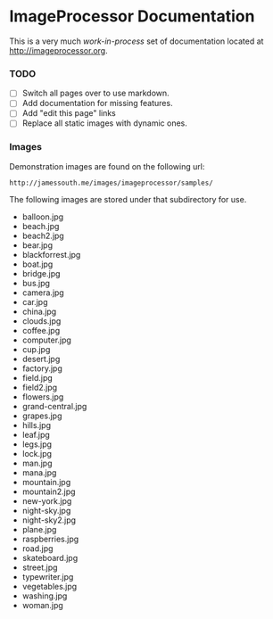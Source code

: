 # ImageProcessor Documentation

This is a very much *work-in-process* set of documentation located at http://imageprocessor.org. 

### TODO

- [ ] Switch all pages over to use markdown.
- [ ] Add documentation for missing features.
- [ ] Add "edit this page" links
- [ ] Replace all static images with dynamic ones.

### Images

 Demonstration images are found on the following url:

```
http://jamessouth.me/images/imageprocessor/samples/
```

 The following images are stored under that subdirectory for use.
- balloon.jpg
- beach.jpg
- beach2.jpg
- bear.jpg
- blackforrest.jpg
- boat.jpg
- bridge.jpg
- bus.jpg
- camera.jpg
- car.jpg
- china.jpg
- clouds.jpg
- coffee.jpg
- computer.jpg
- cup.jpg
- desert.jpg
- factory.jpg
- field.jpg
- field2.jpg
- flowers.jpg
- grand-central.jpg
- grapes.jpg
- hills.jpg
- leaf.jpg
- legs.jpg
- lock.jpg
- man.jpg
- mana.jpg
- mountain.jpg
- mountain2.jpg
- new-york.jpg
- night-sky.jpg
- night-sky2.jpg
- plane.jpg
- raspberries.jpg
- road.jpg
- skateboard.jpg
- street.jpg
- typewriter.jpg
- vegetables.jpg
- washing.jpg
- woman.jpg
